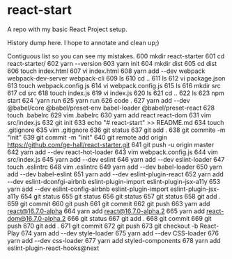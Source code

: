 # react-start

A repo with my basic React Project setup.

History dump here. I hope to annotate and clean up;)

Contiguous list so you can see my mistakes.
600  mkdir react-starter
  601  cd react-starter/
  602  yarn --version
  603  yarn init
  604  mkdir dist
  605  cd dist
  606  touch index.html
  607  vi index.html
  608  yarn add --dev webpack webpack-dev-server webpack-cli
  609  ls
  610  cd ..
  611  ls
  612  vi package.json
  613  touch webpack.config.js
  614  vi webpack.config.js 
  615  ls
  616  mkdir src
  617  cd src
  618  touch index.js
  619  vi index.js
  620  ls
  621  cd ..
  622  ls
  623  npm start
  624  'yarn run 
  625  yarn run
  626  code .
  627  yarn add --dev @babel/core @babel/preset-env babel-loader @babel/preset-react
  628  touch .babelrc
  629  vim .babelrc
  630  yarn add react react-dom
  631  vim src/index.js
  632  git init
  633  echo "# react-start" >> README.md
  634  touch .gitignore
  635  vim .gitignore
  636  git status
  637  git add .
  638  git commite -m "init"
  639  git commit -m "init"
  640  git remote add origin https://github.com/ge-hall/react-starter.git
  641  git push -u origin master
  642  yarn add --dev react-hot-loader
  643  vim webpack.config.js 
  644  vim src/index.js
  645  yarn add --dev eslint
  646  yarn add --dev eslint-loader
  647  touch .eslintrc
  648  vim .eslintrc 
  649  yarn add --dev babel-loader
  650  yarn add --dev babel-eslint
  651  yarn add --dev eslint-plugin-react
  652  yarn add --dev eslint-dconfgi-airbnb eslint-plugin-import eslint-plugin-jsx-a11y
  653  yarn add --dev eslint-config-airbnb eslint-plugin-import eslint-plugin-jsx-a11y
  654  git status
  655  git status
  656  git status
  657  git status
  658  git add .
  659  git commit
  660  git push
  661  git commit
  662  git push
  663  yarn add react@16.7.0-alpha
  664  yarn add react@16.7.0-alpha.2
  665  yarn add react-dom@16.7.0-alpha.2
  666  git status
  667  git add .
  668  git commit
  669  git push
  670  git add .
  671  git commit
  672  git push
  673  git checkout -b React-Play
  674  yarn add --dev style-loader
  675  yarn add --dev CSS-loader
  676  yarn add --dev css-loader
  677  yarn add styled-components
  678  yarn add eslint-plugin-react-hooks@next